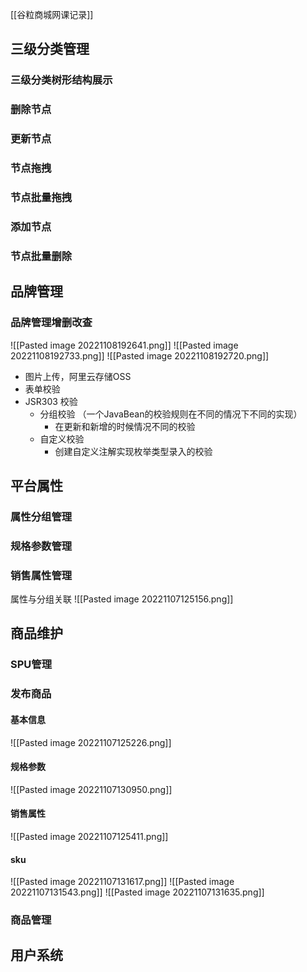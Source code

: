 [[谷粒商城网课记录]]
## 三级分类管理
### 三级分类树形结构展示
### 删除节点
### 更新节点
### 节点拖拽
### 节点批量拖拽
### 添加节点
### 节点批量删除
## 品牌管理
### 品牌管理增删改查
![[Pasted image 20221108192641.png]]
![[Pasted image 20221108192733.png]]
![[Pasted image 20221108192720.png]]
- 图片上传，阿里云存储OSS
- 表单校验
- JSR303 校验
	- 分组校验 （一个JavaBean的校验规则在不同的情况下不同的实现）
		- 在更新和新增的时候情况不同的校验
	- 自定义校验
		- 创建自定义注解实现枚举类型录入的校验
##  平台属性
### 属性分组管理
### 规格参数管理
### 销售属性管理
属性与分组关联
![[Pasted image 20221107125156.png]]
## 商品维护
### SPU管理
### 发布商品
#### 基本信息
![[Pasted image 20221107125226.png]]
#### 规格参数
![[Pasted image 20221107130950.png]]
#### 销售属性
![[Pasted image 20221107125411.png]]
#### sku
![[Pasted image 20221107131617.png]]
![[Pasted image 20221107131543.png]]
![[Pasted image 20221107131635.png]]
### 商品管理
## 用户系统
